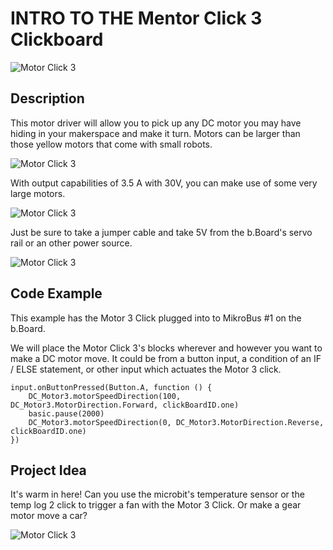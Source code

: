 # INTRO TO THE Mentor Click 3 Clickboard

![Motor Click 3](https://github.com/Brilliant-Labs/bboard-tuts/blob/master/motor-click-3/dcmotor.jpg?raw=true "Motor Click 3")

## Description

This motor driver will allow you to
pick up any DC motor you may
have hiding in your makerspace
and make it turn. Motors can be
larger than those yellow motors
that come with small robots. 

![Motor Click 3](https://github.com/Brilliant-Labs/bboard-tuts/blob/master/motor-3/gearmotor.jpg?raw=true "Motor Click 3")

With output capabilities of 3.5 A with 30V, you can make use of some very large motors.  


![Motor Click 3](https://github.com/Brilliant-Labs/bboard-tuts/blob/master/motor-3/dcpower.png?raw=true "Motor Click 3")

Just be sure to take a jumper cable and take 5V from the b.Board's servo rail or an other power source.

![Motor Click 3](https://github.com/Brilliant-Labs/bboard-tuts/blob/master/motor-3/motor-3-click.jpg?raw=true "Motor Click 3")

## Code Example

This example has the Motor 3 Click plugged into to MikroBus #1 on the b.Board. 

We will place the Motor Click 3's blocks wherever and however you want to make a DC motor move.  It could be from a button input, a condition of an IF / ELSE statement, or other input which actuates the Motor 3 click. 

```blocks
input.onButtonPressed(Button.A, function () {
    DC_Motor3.motorSpeedDirection(100, DC_Motor3.MotorDirection.Forward, clickBoardID.one)
    basic.pause(2000)
    DC_Motor3.motorSpeedDirection(0, DC_Motor3.MotorDirection.Reverse, clickBoardID.one)
})

```

## Project Idea

It's warm in here! Can you use the microbit's temperature sensor or the temp log 2 click to trigger a fan with the Motor 3 Click. Or make a gear motor move a car? 


![Motor Click 3](https://github.com/Brilliant-Labs/bboard-tuts/blob/master/temp-log-2/fangif.gif?raw=true "Let's Keep things spinning")